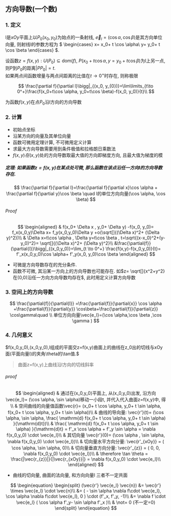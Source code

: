 ## 方向导数(一个数)

### 1. 定义

l是$xOy$平面上以$P_0(x_0,y_0)$为始点的一条射线, $\vec{e}_l= ( \cos \alpha, \cos \beta )$是其方向单位向量,
则射线l的参数方程为
$
\begin{cases}
	x= x_0+ t \cos \alpha\\
	y= y_0+ t \cos \beta
\end{cases}
$.

设函数$z=f(x,y) : U(P_0) \subseteq \text{dom}(f)$, $P(x_0+ t \cos \alpha,		y= y_0+ t \cos \beta)$为l上另一点, 则P到$P_0$的距离$|PP_0|= t$. <BR>
如果两点间函数增量与两点间距离的比值在$t \to 0^+$时存在, 则称极限

$$
\frac{\partial f}{\partial l}\bigg|_{(x_0, y_{0})}=\lim\limits_{t\to 0^+}\frac{f(x_0+t\cos \alpha, y_0+t\cos \beta)-f(x_0, y_0)}{t}\\
$$

为函数$f(x,y)$在点$P_0$沿l方向的方向导数

### 2. 计算

- 初始点坐标
- 沿某方向的向量及其单位向量
- 函数可微用定理计算, 不可微用定义计算
- 求最大方向导数需要用到条件极值和拉格朗日乘数法
- $f(x,y)在(x,y)$处的方向导数取最大值的方向即梯度方向, 且最大值为梯度的模

##### 定理: 如果函数$z=f(x,y)$在某点处可微, 那么函数在该点沿任一方向l的方向导数存在.

$$
\frac{\partial f}{\partial l}=\frac{\partial f}{\partial x}\cos \alpha + \frac{\partial f}{\partial y}\cos \beta \quad l的单位方向向量(\cos \alpha, \cos \beta)
$$

###### Proof

$$
\begin{aligned}
	& f(x_0+ \Delta x , y_0+ \Delta y) -f(x_0, y_0)= f_x(x_0,y)\Delta x+ f_y(x_0,y_0)\Delta y +o(\sqrt[]{(\Delta x)^2+ (\Delta y)^2})\\
	& \Delta x=t\cos \alpha , \Delta y=t\cos \beta , t=\sqrt{(x-x_0)^2+(y-y_0)^2}= \sqrt[]{(\Delta x)^2+ (\Delta y)^2}\\
	&\frac{\partial{f}}{\partial{l}}\bigg|_{(x_0,y_0)}=\lim_{t \to 0^+}
	\frac{f(x,y)-f(x_0,y_0)}{t}= f'_x(x_0,y_0)\cos \alpha+ f'_y(x_0, y_0)\cos \beta
\end{aligned}
$$

- 可微是方向导数存在的充分条件.
- 函数不可微, 其沿某一方向上的方向导数也可能存在. 如$z= \sqrt[]{x^2+y^2}在(0,0)沿任一方向方向导数均存在$, 此时用定义计算方向导数

### 3. 空间上的方向导数

$$
\frac{\partial{f}}{\partial{l}}  =\frac{\partial{f}}{\partial{x}} \cos \alpha +\frac{\partial{f}}{\partial{y}} \cos\beta+\frac{\partial{f}}{\partial{z}} \cos\gamma\quad \\
单位方向向量\vec{e_l}=(\cos \alpha,\cos \beta ,\cos \gamma  )
$$

### 4. 几何意义

$f(x_0,y_0),(x_0,y_0),l组成的平面交z=f(x,y)曲面上的曲线在z_0出的切线与xOy面(平面向量l)的夹角\theta的\tan值.$

> 曲面z=f(x,y)上曲线沿l方向的切线斜率

###### proof

$$
\begin{aligned}
	& 通过在(x_0,y_0)平面上, 从(x_0,y_0)出发, 沿方向\vec{e_l}= (\cos \alpha, \sin \alpha)移动一小段t, 并代入代入曲面z=f(x,y)中, 得\\
	& 空间曲线的向量值函数\vec{r}= (x_0+ t \cos \alpha, y_0+ t \sin \alpha, f(x_0+ t \cos \alpha, y_0+ t \sin \alpha))\\
	& 曲线的导向量: \vec{r'}(t)= (\cos \alpha, \sin \alpha, \frac{ \mathrm{d} f(x_0+ t \cos \alpha, y_0+ t \sin \alpha) }{\mathrm{d}t})\\
	& \frac{ \mathrm{d} f(x_0+ t \cos \alpha, y_0+ t \sin \alpha) }{\mathrm{d}t} = f'_x \cos \alpha + f'_y \sin \alpha = \nabla f(x_0,y_0) \cdot \vec{e_l}\\
	& 其切向量 \vec{r'}(0)= (\cos \alpha , \sin \alpha, \nabla f(x_0,y_0) \cdot \vec{e_l})\\
	& 切向量水平方向分量: \vec{r'_{xOy}} = ( \cos \alpha, \sin \alpha, 0)\\
	& 切向量垂直方向分量: \vec{r'_{z}} = ( 0, 0, \nabla f(x_0,y_0) \cdot \vec{e_l})\\
	& \therefore \tan \theta = \frac{|\vec{r_{z}}|}{|\vec{r_{xOy}}|} = \nabla f(x_0,y_0) \cdot \vec{e_l}\\
\end{aligned}
$$

- 曲线的切向量, 曲面的法向量, 和方向向量l 三者不一定共面

$$
\begin{equation}
	\begin{split}
		(\vec{r'} \vec{e_l} \vec{n})
		&=	\vec{r'} \times \vec{e_l} \cdot \vec{n}\\
		&= ( - \sin \alpha \nabla f\cdot \vec{e_l}, \cos \alpha \nabla f\cdot \vec{e_l}, 0 ) \cdot (f'_x, f'_y, -1)\\
		&= \nabla f \cdot \vec{e_l} ( \cos \alpha f'_y-  \sin \alpha f'_x )\\
		& \not= 0 (不一定=0)
	\end{split}
\end{equation}
$$
